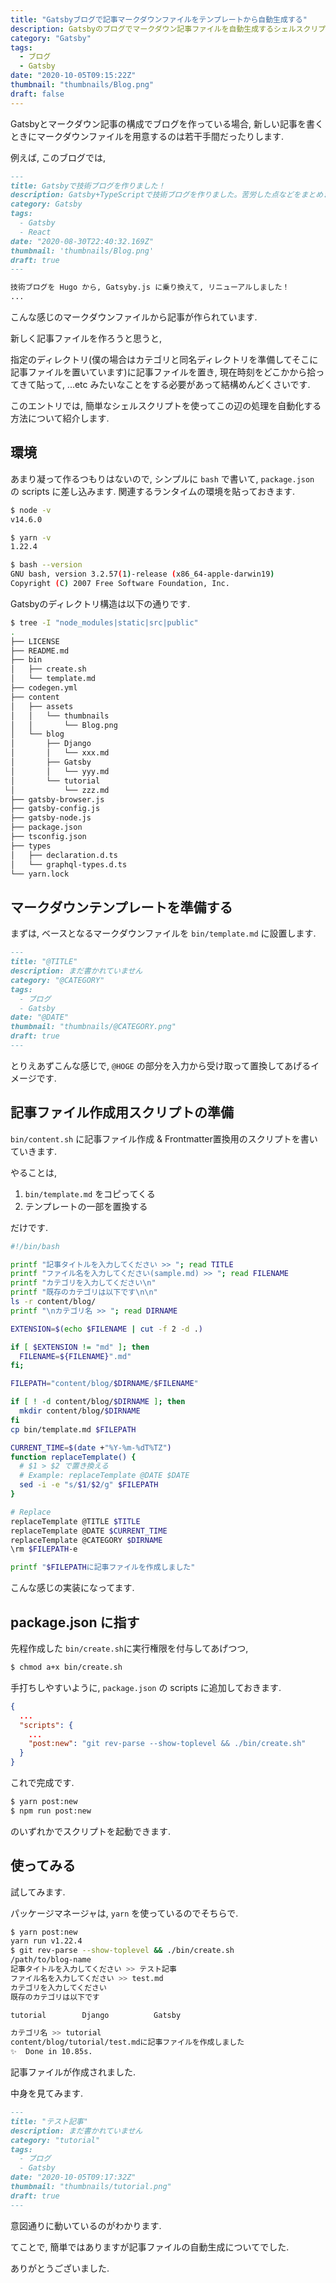 ```yaml
---
title: "Gatsbyブログで記事マークダウンファイルをテンプレートから自動生成する"
description: Gatsbyのブログでマークダウン記事ファイルを自動生成するシェルスクリプトを書きました。
category: "Gatsby"
tags:
  - ブログ
  - Gatsby
date: "2020-10-05T09:15:22Z"
thumbnail: "thumbnails/Blog.png"
draft: false
---
```


Gatsbyとマークダウン記事の構成でブログを作っている場合, 新しい記事を書くときにマークダウンファイルを用意するのは若干手間だったりします.

例えば, このブログでは,

``` markdown
---
title: Gatsbyで技術ブログを作りました！
description: Gatsby+TypeScriptで技術ブログを作りました。苦労した点などをまとめます。
category: Gatsby
tags:
  - Gatsby
  - React
date: "2020-08-30T22:40:32.169Z"
thumbnail: 'thumbnails/Blog.png'
draft: true
---

技術ブログを Hugo から, Gatsyby.js に乗り換えて, リニューアルしました！
...
```

こんな感じのマークダウンファイルから記事が作られています.

新しく記事ファイルを作ろうと思うと,

指定のディレクトリ(僕の場合はカテゴリと同名ディレクトリを準備してそこに記事ファイルを置いています)に記事ファイルを置き, 現在時刻をどこかから拾ってきて貼って, ...etc みたいなことをする必要があって結構めんどくさいです.

このエントリでは, 簡単なシェルスクリプトを使ってこの辺の処理を自動化する方法について紹介します.

## 環境

あまり凝って作るつもりはないので, シンプルに `bash` で書いて, `package.json` の scripts に差し込みます. 関連するランタイムの環境を貼っておきます.

``` bash
$ node -v
v14.6.0

$ yarn -v
1.22.4

$ bash --version
GNU bash, version 3.2.57(1)-release (x86_64-apple-darwin19)
Copyright (C) 2007 Free Software Foundation, Inc.
```

Gatsbyのディレクトリ構造は以下の通りです.

``` bash
$ tree -I "node_modules|static|src|public"
.
├── LICENSE
├── README.md
├── bin
│   ├── create.sh
│   └── template.md
├── codegen.yml
├── content
│   ├── assets
│   │   └── thumbnails
│   │       └── Blog.png
│   └── blog
│       ├── Django
│       │   └── xxx.md
│       ├── Gatsby
│       │   └── yyy.md
│       └── tutorial
│           └── zzz.md
├── gatsby-browser.js
├── gatsby-config.js
├── gatsby-node.js
├── package.json
├── tsconfig.json
├── types
│   ├── declaration.d.ts
│   └── graphql-types.d.ts
└── yarn.lock
```

## マークダウンテンプレートを準備する

まずは, ベースとなるマークダウンファイルを `bin/template.md` に設置します.

``` bash:title=bin/template.md
---
title: "@TITLE"
description: まだ書かれていません
category: "@CATEGORY"
tags:
  - ブログ
  - Gatsby
date: "@DATE"
thumbnail: "thumbnails/@CATEGORY.png"
draft: true
---

```

とりえあずこんな感じで, `@HOGE` の部分を入力から受け取って置換してあげるイメージです.

## 記事ファイル作成用スクリプトの準備

`bin/content.sh` に記事ファイル作成 & Frontmatter置換用のスクリプトを書いていきます.

やることは,

1. `bin/template.md` をコピってくる
2. テンプレートの一部を置換する

だけです.

``` bash:title=bin/create.sh
#!/bin/bash

printf "記事タイトルを入力してください >> "; read TITLE
printf "ファイル名を入力してください(sample.md) >> "; read FILENAME
printf "カテゴリを入力してください\n"
printf "既存のカテゴリは以下です\n\n"
ls -r content/blog/
printf "\nカテゴリ名 >> "; read DIRNAME

EXTENSION=$(echo $FILENAME | cut -f 2 -d .)

if [ $EXTENSION != "md" ]; then
  FILENAME=${FILENAME}".md"
fi;

FILEPATH="content/blog/$DIRNAME/$FILENAME"

if [ ! -d content/blog/$DIRNAME ]; then
  mkdir content/blog/$DIRNAME
fi
cp bin/template.md $FILEPATH

CURRENT_TIME=$(date +"%Y-%m-%dT%TZ")
function replaceTemplate() {
  # $1 > $2 で置き換える
  # Example: replaceTemplate @DATE $DATE
  sed -i -e "s/$1/$2/g" $FILEPATH
}

# Replace
replaceTemplate @TITLE $TITLE
replaceTemplate @DATE $CURRENT_TIME
replaceTemplate @CATEGORY $DIRNAME
\rm $FILEPATH-e

printf "$FILEPATHに記事ファイルを作成しました"
```

こんな感じの実装になってます.

## package.json に指す

先程作成した `bin/create.sh`に実行権限を付与してあげつつ,

``` bash
$ chmod a+x bin/create.sh
```

手打ちしやすいように, `package.json` の scripts に追加しておきます.

``` json:title=package.json
{
  ...
  "scripts": {
    ...
    "post:new": "git rev-parse --show-toplevel && ./bin/create.sh"
  }
}
```

これで完成です.

``` bash
$ yarn post:new
$ npm run post:new
```

のいずれかでスクリプトを起動できます.

## 使ってみる

試してみます.

パッケージマネージャは, `yarn` を使っているのでそちらで.

``` bash
$ yarn post:new
yarn run v1.22.4
$ git rev-parse --show-toplevel && ./bin/create.sh
/path/to/blog-name
記事タイトルを入力してください >> テスト記事
ファイル名を入力してください >> test.md
カテゴリを入力してください
既存のカテゴリは以下です

tutorial        Django          Gatsby

カテゴリ名 >> tutorial
content/blog/tutorial/test.mdに記事ファイルを作成しました
✨  Done in 10.85s.
```

記事ファイルが作成されました.

中身を見てみます.

``` markdown:title=content/blog/tutorial/test.md
---
title: "テスト記事"
description: まだ書かれていません
category: "tutorial"
tags:
  - ブログ
  - Gatsby
date: "2020-10-05T09:17:32Z"
thumbnail: "thumbnails/tutorial.png"
draft: true
---

```

意図通りに動いているのがわかります.

てことで, 簡単ではありますが記事ファイルの自動生成についてでした.

ありがとうございました.
